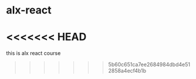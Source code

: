 # alx-react
<<<<<<< HEAD
=======

this is alx react course
>>>>>>> 5b60c651ca7ee2684984dbd4e512858a4ecf4b1b
